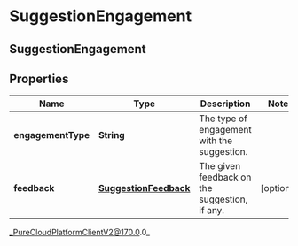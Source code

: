 # SuggestionEngagement

## SuggestionEngagement

## Properties

|Name | Type | Description | Notes|
|------------ | ------------- | ------------- | -------------|
| **engagementType** | **String** | The type of engagement with the suggestion. | |
| **feedback** | [**SuggestionFeedback**](SuggestionFeedback) | The given feedback on the suggestion, if any. | [optional] |



_PureCloudPlatformClientV2@170.0.0_
